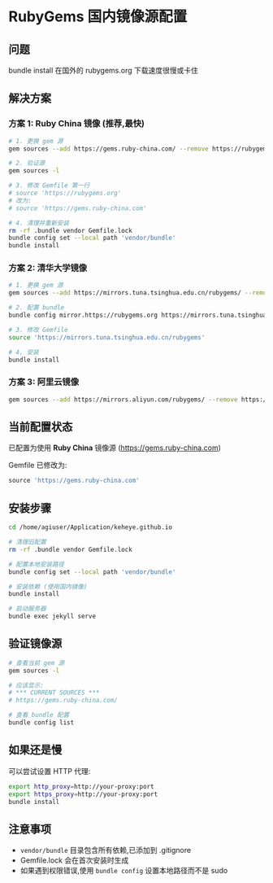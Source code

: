 # RubyGems 国内镜像源配置

## 问题
bundle install 在国外的 rubygems.org 下载速度很慢或卡住

## 解决方案

### 方案 1: Ruby China 镜像 (推荐,最快)

```bash
# 1. 更换 gem 源
gem sources --add https://gems.ruby-china.com/ --remove https://rubygems.org/

# 2. 验证源
gem sources -l

# 3. 修改 Gemfile 第一行
# source 'https://rubygems.org'
# 改为:
# source 'https://gems.ruby-china.com'

# 4. 清理并重新安装
rm -rf .bundle vendor Gemfile.lock
bundle config set --local path 'vendor/bundle'
bundle install
```

### 方案 2: 清华大学镜像

```bash
# 1. 更换 gem 源
gem sources --add https://mirrors.tuna.tsinghua.edu.cn/rubygems/ --remove https://rubygems.org/

# 2. 配置 bundle
bundle config mirror.https://rubygems.org https://mirrors.tuna.tsinghua.edu.cn/rubygems

# 3. 修改 Gemfile
source 'https://mirrors.tuna.tsinghua.edu.cn/rubygems'

# 4. 安装
bundle install
```

### 方案 3: 阿里云镜像

```bash
gem sources --add https://mirrors.aliyun.com/rubygems/ --remove https://rubygems.org/
```

## 当前配置状态

已配置为使用 **Ruby China** 镜像源 (https://gems.ruby-china.com)

Gemfile 已修改为:
```ruby
source 'https://gems.ruby-china.com'
```

## 安装步骤

```bash
cd /home/agiuser/Application/keheye.github.io

# 清理旧配置
rm -rf .bundle vendor Gemfile.lock

# 配置本地安装路径
bundle config set --local path 'vendor/bundle'

# 安装依赖 (使用国内镜像)
bundle install

# 启动服务器
bundle exec jekyll serve
```

## 验证镜像源

```bash
# 查看当前 gem 源
gem sources -l

# 应该显示:
# *** CURRENT SOURCES ***
# https://gems.ruby-china.com/

# 查看 bundle 配置
bundle config list
```

## 如果还是慢

可以尝试设置 HTTP 代理:
```bash
export http_proxy=http://your-proxy:port
export https_proxy=http://your-proxy:port
bundle install
```

## 注意事项

- `vendor/bundle` 目录包含所有依赖,已添加到 .gitignore
- Gemfile.lock 会在首次安装时生成
- 如果遇到权限错误,使用 `bundle config` 设置本地路径而不是 sudo
